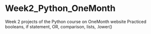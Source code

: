 # Week2_Python_OneMonth
 Week 2 projects of the Python course on OneMonth website
Practiced booleans, if statement, OR, comparison, lists, .lower()
